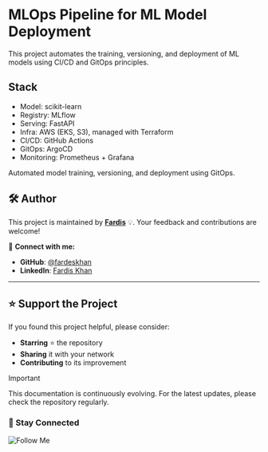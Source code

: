 # MLOps Pipeline for ML Model Deployment

This project automates the training, versioning, and deployment of ML models using CI/CD and GitOps principles.

## Stack

- Model: scikit-learn
- Registry: MLflow
- Serving: FastAPI
- Infra: AWS (EKS, S3), managed with Terraform
- CI/CD: GitHub Actions
- GitOps: ArgoCD
- Monitoring: Prometheus + Grafana

Automated model training, versioning, and deployment using GitOps.

## 🛠️ Author

This project is maintained by **[Fardis](https://github.com/fardeskhan)** 💡.
Your feedback and contributions are welcome!

📧 **Connect with me:**
- **GitHub**: [@fardeskhan](https://github.com/fardeskhan)
- **LinkedIn**: [Fardis Khan](https://www.linkedin.com/in/fardiskhan/)

---

## ⭐ Support the Project

If you found this project helpful, please consider:
- **Starring** ⭐ the repository
- **Sharing** it with your network
- **Contributing** to its improvement

> [!Important]
> This documentation is continuously evolving. For the latest updates, please check the repository regularly.

### 📢 Stay Connected  

![Follow Me](https://i.postimg.cc/02cVx2Z2/readmeimg2.png)
